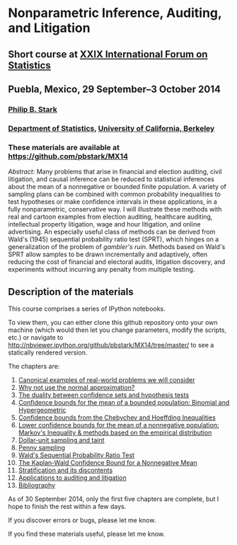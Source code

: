 # Nonparametric Inference, Auditing, and Litigation
## Short course at [XXIX International Forum on Statistics](http://www.upaep.mx/micrositios/29foroestadistica/)
## Puebla, Mexico, 29 September&ndash;3 October 2014
### [Philip B. Stark](www.stat.berkeley.edu/~stark)
### [Department of Statistics](statistics.berkeley.edu), [University of California, Berkeley](www.berkeley.edu)

### These materials are available at https://github.com/pbstark/MX14

*Abstract:* Many problems that arise in financial and election auditing,
civil litigation,
and causal inference can be reduced to statistical inferences about
the mean of a nonnegative or bounded finite population.
A variety of sampling plans can be combined with common probability
inequalities to test hypotheses or make confidence intervals in these applications,
in a fully nonparametric, conservative way.
I will illustrate these methods with real and cartoon examples from election auditing,
healthcare auditing, intellectual property litigation, wage and hour litigation,
and online advertising.
An especially useful class of methods can be derived from Wald's (1945)
sequential probability ratio test (SPRT), which hinges on a generalization of the
problem of _gambler's ruin_.
Methods based on Wald's SPRT allow samples to be drawn incrementally and adaptively,
often reducing the cost of financial and electoral audits, litigation discovery,
and experiments without incurring any penalty from multiple testing.

## Description of the materials

This course comprises a series of IPython notebooks.

To view them, you can either clone this github repository onto your own machine
(which would then let you change parameters,
modify the scripts, etc.) or navigate to
http://nbviewer.ipython.org/github/pbstark/MX14/tree/master/ to see a statically rendered version.

The chapters are:

1. [Canonical examples of real-world problems we will consider](http://nbviewer.ipython.org/github/pbstark/MX14/tree/master/canonical.ipynb)
1. [Why not use the normal approximation?](http://nbviewer.ipython.org/github/pbstark/MX14/tree/master/normApprox.ipynb)
1. [The duality between confidence sets and hypothesis tests](http://nbviewer.ipython.org/github/pbstark/MX14/tree/master/duality.ipynb)
1. [Confidence bounds for the mean of a bounded population: Binomial and Hypergeometric](http://nbviewer.ipython.org/github/pbstark/MX14/tree/master/binom.ipynb)
1. [Confidence bounds from the Chebychev and Hoeffding Inequalities](http://nbviewer.ipython.org/github/pbstark/MX14/tree/master/hoeffding.ipynb)
1. [Lower confidence bounds for the mean of a nonnegative population: Markov's Inequality & methods based on the empirical distribution](http://nbviewer.ipython.org/github/pbstark/MX14/tree/master/markov.ipynb)
1. [Dollar-unit sampling and taint](http://nbviewer.ipython.org/github/pbstark/MX14/tree/master/dus.ipynb)
1. [Penny sampling](http://nbviewer.ipython.org/github/pbstark/MX14/tree/master/pennySampling.ipynb)
1. [Wald's Sequential Probability Ratio Test](http://nbviewer.ipython.org/github/pbstark/MX14/tree/master/sprt.ipynb)
1. [The Kaplan-Wald Confidence Bound for a Nonnegative Mean](http://nbviewer.ipython.org/github/pbstark/MX14/tree/master/kaplanWald.ipynb)
1. [Stratification and its discontents](http://nbviewer.ipython.org/github/pbstark/MX14/tree/master/stratify.ipynb)
1. [Applications to auditing and litigation](http://nbviewer.ipython.org/github/pbstark/MX14/tree/master/applications.ipynb)
1. [Bibliography](http://nbviewer.ipython.org/github/pbstark/MX14/tree/master/bib.ipynb)

As of 30 September 2014, only the first five chapters are complete,
but I hope to finish the rest within a few days.

If you discover errors or bugs, please let me know.

If you find these materials useful, please let me know.